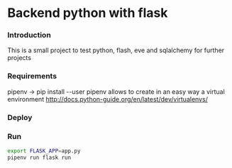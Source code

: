 # Backend python with flask

### Introduction
This is a small project to test python, flash, eve and sqlalchemy for further projects

### Requirements
pipenv -> pip install --user pipenv
    allows to create in an easy way a virtual environment
    http://docs.python-guide.org/en/latest/dev/virtualenvs/

### Deploy


### Run
```bash
export FLASK_APP=app.py
pipenv run flask run
```
